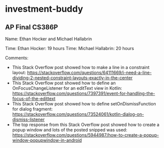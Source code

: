 # investment-buddy
## AP Final CS386P

Name: Ethan Hocker and Michael Hallabrin

Time: Ethan Hocker: 19 hours
Time: Michael Hallabrin: 20 hours

Comments:
*  This Stack Overflow post showed how to make a line in a constraint layout: https://stackoverflow.com/questions/64111669/i-need-a-line-dividing-2-nested-constraint-layouts-exactly-in-the-center 
*  This Stack Overflow post showed how to define an OnFocusChangeListener for an editText view in Kotlin: https://stackoverflow.com/questions/7397391/event-for-handling-the-focus-of-the-edittext
*  This Stack Overflow post showed how to define setOnDismissFunction for dialog fragment: https://stackoverflow.com/questions/73524061/kotlin-dialog-on-dismiss-listener
*  The top response from this Stack Overflow post showed how to create a popup window and lots of the posted snipped was used: https://stackoverflow.com/questions/5944987/how-to-create-a-popup-window-popupwindow-in-android 
